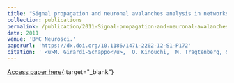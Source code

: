 ```yaml
---
title: "Signal propagation and neuronal avalanches analysis in networks of formal neurons"
collection: publications
permalink: /publication/2011-Signal-propagation-and-neuronal-avalanches-analysis-in-networks-of-formal-neurons
date: 2011
venue: 'BMC Neurosci.'
paperurl: 'https://dx.doi.org/10.1186/1471-2202-12-S1-P172'
citation: ' <u>M. Girardi-Schappo</u>,  O. Kinouchi,  M. Tragtenberg, &quot;Signal propagation and neuronal avalanches analysis in networks of formal neurons.&quot; BMC Neurosci., 2011.'
---
```

[Access paper here](https://dx.doi.org/10.1186/1471-2202-12-S1-P172){:target="_blank"}
